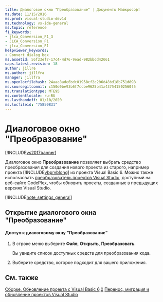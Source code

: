 ```yaml
---
title: Диалоговое окно "Преобразование" | Документы Майкрософт
ms.date: 11/15/2016
ms.prod: visual-studio-dev14
ms.technology: vs-ide-general
ms.topic: reference
f1_keywords:
- jlca_Conversion_F1_3
- JLCA_Conversion_F1
- jlca_Conversion_F1
helpviewer_keywords:
- Convert dialog box
ms.assetid: 56f23ef7-17c4-4d76-9ead-982bbcd42061
caps.latest.revision: 18
author: jillre
ms.author: jillfra
manager: jillfra
ms.openlocfilehash: 24aac8ade6bdc01958cf2c206d48bd18b751d898
ms.sourcegitcommit: c150d0be93b6f7ccbe9625b41a437541502560f5
ms.translationtype: MTE95
ms.contentlocale: ru-RU
ms.lasthandoff: 01/10/2020
ms.locfileid: "75850831"
---
```

# <a name="convert-dialog-box"></a>Диалоговое окно "Преобразование"
[!INCLUDE[vs2017banner](../../includes/vs2017banner.md)]

Диалоговое окно **Преобразование** позволяет выбрать средство преобразования для создания нового проекта из старого, например проекта [!INCLUDE[vbprvblong](../../includes/vbprvblong-md.md)] из проекта Visual Basic 6. Можно также использовать [преобразователь проектов Visual Studio](https://vsprojectconverter.codeplex.com/), доступный на веб-сайте CodePlex, чтобы обновить проекты, созданные в предыдущих версиях Visual Studio.

 [!INCLUDE[note_settings_general](../../includes/note-settings-general-md.md)]

## <a name="opening-the-convert-dialog-box"></a>Открытие диалогового окна "Преобразование"

#### <a name="to-access-the-convert-dialog-box"></a>Доступ к диалоговому окну "Преобразование"

1. В строке меню выберите **Файл**, **Открыть**, **Преобразовать**.

     Вы увидите список доступных средств для преобразования кода.

2. Выберите средство, которое подходит для вашего приложения.

## <a name="see-also"></a>См. также
 [Сборке. Обновление проекта с Visual Basic 6,0](https://msdn.microsoft.com/c0421e57-5bba-422e-934d-ec42ab9f2af9) [Перенос, миграция и обновление проектов Visual Studio](../../porting/porting-migrating-and-upgrading-visual-studio-projects.md)
